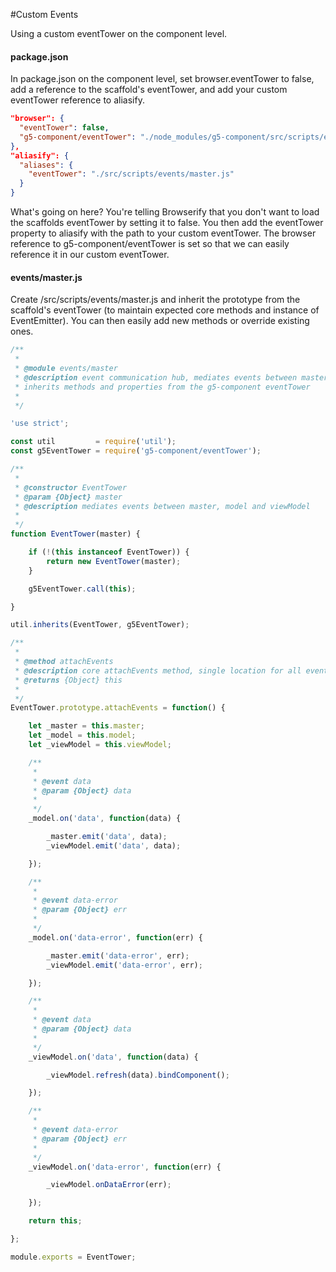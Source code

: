 #Custom Events

Using a custom eventTower on the component level.

#### package.json

In package.json on the component level, set browser.eventTower to false, add a reference to the scaffold's eventTower, and add your custom eventTower reference to aliasify.

```json
"browser": {
  "eventTower": false,
  "g5-component/eventTower": "./node_modules/g5-component/src/scripts/events/master.js"
},
"aliasify": {
  "aliases": {
    "eventTower": "./src/scripts/events/master.js"
  }
}
```

What's going on here? You're telling Browserify that you don't want to load the scaffolds eventTower by setting it to false. You then add the eventTower property to aliasify with the path to your custom eventTower. The browser reference to g5-component/eventTower is set so that we can easily reference it in our custom eventTower.

#### events/master.js

Create /src/scripts/events/master.js and inherit the prototype from the scaffold's eventTower (to maintain expected core methods and instance of EventEmitter). You can then easily add new methods or override existing ones.

```js
/**
 *
 * @module events/master
 * @description event communication hub, mediates events between master, model, and viewModel
 * inherits methods and properties from the g5-component eventTower
 *
 */

'use strict';

const util         = require('util');
const g5EventTower = require('g5-component/eventTower');

/**
 *
 * @constructor EventTower
 * @param {Object} master
 * @description mediates events between master, model and viewModel
 *
 */
function EventTower(master) {

    if (!(this instanceof EventTower)) {
        return new EventTower(master);
    }

    g5EventTower.call(this);

}

util.inherits(EventTower, g5EventTower);

/**
 *
 * @method attachEvents
 * @description core attachEvents method, single location for all events
 * @returns {Object} this
 *
 */
EventTower.prototype.attachEvents = function() {

    let _master = this.master;
    let _model = this.model;
    let _viewModel = this.viewModel;

    /**
     *
     * @event data
     * @param {Object} data
     *
     */
    _model.on('data', function(data) {

        _master.emit('data', data);
        _viewModel.emit('data', data);

    });

    /**
     *
     * @event data-error
     * @param {Object} err
     *
     */
    _model.on('data-error', function(err) {

        _master.emit('data-error', err);
        _viewModel.emit('data-error', err);

    });

    /**
     *
     * @event data
     * @param {Object} data
     *
     */
    _viewModel.on('data', function(data) {

        _viewModel.refresh(data).bindComponent();

    });

    /**
     *
     * @event data-error
     * @param {Object} err
     *
     */
    _viewModel.on('data-error', function(err) {

        _viewModel.onDataError(err);

    });

    return this;

};

module.exports = EventTower;
